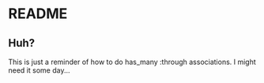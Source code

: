 # README

## Huh?

This is just a reminder of how to do has_many :through associations. I might need it some day...
